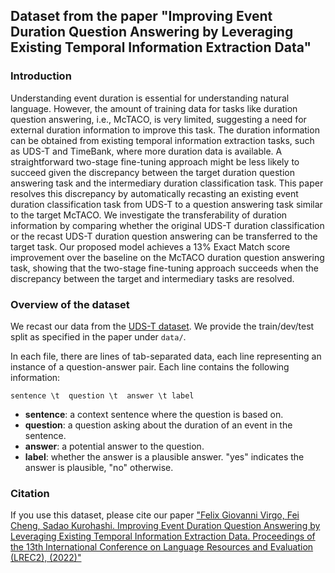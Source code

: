 Dataset from the paper "Improving Event Duration Question Answering by Leveraging Existing Temporal Information Extraction Data"
------

### Introduction
Understanding event duration is essential for understanding natural language. However, the amount of training data for tasks like duration question answering, i.e., McTACO, is very limited, suggesting a need for external duration information to improve this task. The duration information can be obtained from existing temporal information extraction tasks, such as UDS-T and TimeBank, where more duration data is available. A straightforward two-stage fine-tuning approach might be less likely to
succeed given the discrepancy between the target duration question answering task and the intermediary duration classification task. This paper resolves this discrepancy by automatically recasting an existing event duration classification task from UDS-T to a question answering task similar to the target McTACO. We investigate the transferability of duration information by comparing whether the original UDS-T duration classification or the recast UDS-T duration question answering can be
transferred to the target task. Our proposed model achieves a 13% Exact Match score improvement over the baseline on the McTACO duration question answering task, showing that the two-stage fine-tuning approach succeeds when the discrepancy between the target and intermediary tasks are resolved.

### Overview of the dataset
We recast our data from the [UDS-T dataset](http://decomp.io/projects/time/).
We provide the train/dev/test split as specified in the paper under `data/`.

In each file, there are lines of tab-separated data, each line representing an instance of a question-answer pair.
Each line contains the following information:

`sentence \t  question \t  answer \t label`

 * **sentence**: a context sentence where the question is based on.
 * **question**: a question asking about the duration of an event in the sentence.
 * **answer**: a potential answer to the question.
 * **label**: whether the answer is a plausible answer. "yes" indicates the answer is plausible, "no" otherwise.

### Citation
If you use this dataset, please cite our paper ["Felix Giovanni Virgo, Fei Cheng, Sadao Kurohashi. Improving Event Duration Question Answering by Leveraging Existing Temporal Information Extraction Data. Proceedings of the 13th International Conference on Language Resources and Evaluation (LREC2), (2022)"]()
